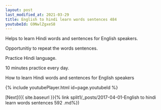 ```yaml
---
layout: post
last_modified_at: 2021-03-29
title: English to hindi learn words sentences 484 
youtubeId: G9NwlZgxeS8
---
```

 
 
Helps to learn Hindi words and sentences for English speakers.

Opportunitiy to repeat the words sentences. 

Practice Hindi language. 
 
10 minutes practice every day. 
 
How to learn Hindi words and sentences for English speakers 
 
{% include youtubePlayer.html id=page.youtubeId %}
 
 
[Next]({{ site.baseurl }}{% link  split1/_posts/2017-04-01-English to hindi learn words sentences 592 .md%})
 
